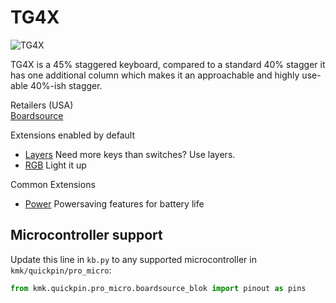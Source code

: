 # TG4X

![TG4X](https://boardsource.imgix.net/d50e1163-06dd-4c18-826e-caacd0a4a33d.jpg?raw=true)

TG4X is a 45% staggered keyboard, compared to a standard 40% stagger it has one
additional column which makes it an approachable and highly use-able 40%-ish
stagger.

Retailers (USA)  
[Boardsource](https://boardsource.xyz/store/5eff7ead037395179221b90c)  

Extensions enabled by default  
- [Layers](/docs/layers.md) Need more keys than switches? Use layers.
- [RGB](/docs/rgb.md) Light it up

Common Extensions
- [Power](/docs/power.md) Powersaving features for battery life

## Microcontroller support

Update this line in `kb.py` to any supported microcontroller in `kmk/quickpin/pro_micro`:

```python
from kmk.quickpin.pro_micro.boardsource_blok import pinout as pins
```
